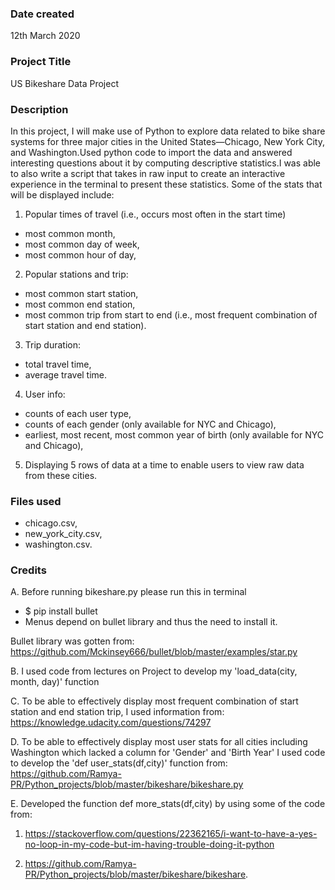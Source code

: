 ### Date created
12th March 2020

### Project Title
US Bikeshare Data Project

### Description
In this project, I will make use of Python to explore data related to bike share systems for three major cities in the United States—Chicago, New York City, and Washington.Used python code to import the data and answered interesting questions about it by computing descriptive statistics.I was able to also write a script that takes in raw input to create an interactive experience in the terminal to present these statistics. Some of the stats that will be displayed include:

1. Popular times of travel (i.e., occurs most often in the start time)
  * most common month,
  * most common day of week,
  * most common hour of day,

2. Popular stations and trip:
  * most common start station,
  * most common end station,
  * most common trip from start to end (i.e., most frequent combination of start station and end station).

3. Trip duration:
  * total travel time,
  * average travel time.

4. User info:
  * counts of each user type,
  * counts of each gender (only available for NYC and Chicago),
  * earliest, most recent, most common year of birth (only available for NYC and Chicago),

5. Displaying 5 rows of data at a time to enable users to view raw data from these cities.

### Files used
* chicago.csv,
* new_york_city.csv,
* washington.csv.

### Credits
A. Before running bikeshare.py please run this in terminal
* $ pip install bullet
* Menus depend on bullet library and thus the need to install it.

Bullet library was gotten from:
https://github.com/Mckinsey666/bullet/blob/master/examples/star.py

B. I used code from lectures on Project to develop my 'load_data(city, month, day)' function

C. To be able to effectively display most frequent combination of start station and end station trip, I used information from:
https://knowledge.udacity.com/questions/74297

D. To be able to effectively display most user stats for all cities including Washington which lacked a column for 'Gender' and 'Birth Year' I used code to develop the 'def user_stats(df,city)' function  from:
https://github.com/Ramya-PR/Python_projects/blob/master/bikeshare/bikeshare.py

E. Developed the function def more_stats(df,city) by using some of the code from:
1. https://stackoverflow.com/questions/22362165/i-want-to-have-a-yes-no-loop-in-my-code-but-im-having-trouble-doing-it-python

2. https://github.com/Ramya-PR/Python_projects/blob/master/bikeshare/bikeshare.

